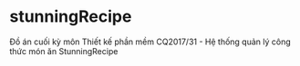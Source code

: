 # stunningRecipe
Đồ án cuối kỳ môn Thiết kế phần mềm CQ2017/31 - Hệ thống quản lý công thức món ăn StunningRecipe
